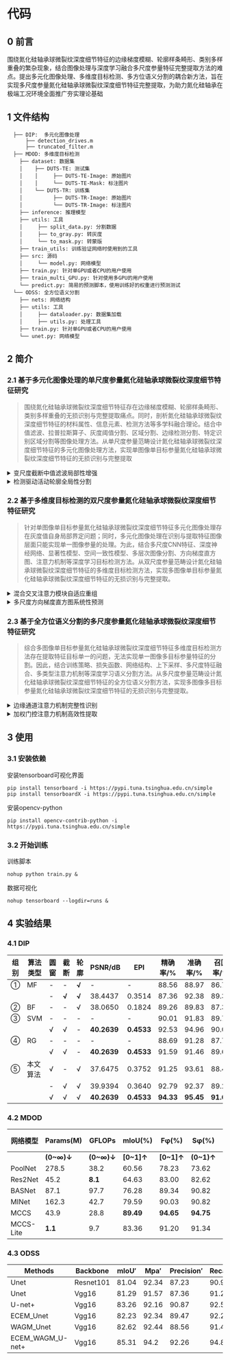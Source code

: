 # 代码

## 0 前言

围绕氮化硅轴承球微裂纹深度细节特征的边缘梯度模糊、轮廓样条畸形、类别多样重叠的繁杂现象，结合图像处理与深度学习融合多尺度参量特征完整提取方法的难点。提出多元化图像处理、多维度目标检测、多方位语义分割的耦合新方法，旨在实现多尺度参量氮化硅轴承球微裂纹深度细节特征完整提取，为助力氮化硅轴承在极端工况环境全面推广夯实理论基础

## 1 文件结构

```
  ├── DIP:  多元化图像处理
      ├── detection_drives.m
      ├── truncated_filter.m
  ├── MDOD: 多维度目标检测
    ├── dataset: 数据集
    │    ├── DUTS-TE: 测试集
    │    │     ├── DUTS-TE-Image: 原始图片
    │    │     └── DUTS-TE-Mask: 标注图片
    │    └── DUTS-TR: 训练集
    │          ├── DUTS-TR-Image: 原始图片
    │          └── DUTS-TR-Image: 标注图片
    ├── inference: 推理模型
    ├── utils: 工具
    │     ├── split_data.py: 分割数据
    │     ├── to_gray.py: 转灰度
    │     └── to_mask.py: 转蒙版
    ├── train_utils: 训练验证网络时使用到的工具
    ├── src: 源码
    │     └── model.py: 网络模型
    ├── train.py: 针对单GPU或者CPU的用户使用
    ├── train_multi_GPU.py: 针对使用多GPU的用户使用
    └── predict.py: 简易的预测脚本，使用训练好的权重进行预测测试
  └── ODSS: 全方位语义分割
    ├── nets: 网络结构
    ├── utils: 工具
    │     ├── dataloader.py: 数据集加载
    │     ├── utils.py: 处理工具
    ├── train.py: 针对单GPU或者CPU的用户使用
    └── unet.py: 网络模型
```

## 2 简介

### 2.1 基于多元化图像处理的单尺度参量氮化硅轴承球微裂纹深度细节特征研究

> 围绕氮化硅轴承球微裂纹深度细节特征存在边缘梯度模糊、轮廓样条畸形、类别多样重叠的无损识别与完整提取痛点。同时，剖析氮化硅轴承球微裂纹深度细节特征的材料属性、信息元素、检测方法等多学科融合理论。结合中值滤波、拉普拉斯算子、灰度阈值分割、区域分割、边缘检测分割、特定识别区域分割等图像处理方法。从单尺度参量范畴设计氮化硅轴承球微裂纹深度细节特征的多元化图像处理方法，实现单图像单目标参量氮化硅轴承球微裂纹深度细节特征的无损识别与完整提取

<details><summary>变尺度截断中值滤波局部性增强</summary>
首先，单图像单目标参量微裂纹深度细节特征图像的信号全覆盖半径边界扩展过程，保证边缘梯度模糊、轮廓样条畸形、类别多样重叠均在信号范围内，防止数据缺失产生边界效应。其次，信号全覆盖表征图像局部曲率拟合，通过二阶导数核估算每个像素包含区域的曲率，实现每个像素点包含区域的轮廓量化。再次，轮廓量化后表征图像圆形窗口自适应处理，优化Sigmoid函数进行曲率标准化，根据曲率动态调整每个像素滤波窗口获取局部窗口。最后，局部窗口表征图像阈值截断剔除，通过剔除局部窗口非零元素，比较当前像素与中值之间的阈值差异，结合阈值界限实现消噪与平滑图像细节的自适应平衡，实现单图像单目标参量微裂纹深度细节特征图像的局部性增强效果。
</details>
<details><summary>检测驱动活动轮廓全局性分割</summary>
率先，单图像单目标参量微裂纹深度细节特征图像边缘信号连通带宽边缘识别，通过连通组件分析以扫描二值化图像，并对每个独立连通区域进行标记，利用不同颜色线条区分各个组件。然后，遍历每个搜寻连通组件，比对连通区域与既定面积阈值，识别并保留符合条件的标定区域以更新布尔索引，同时剔除噪声和无关信号，直到遍历结束更新BWf以作为下一步迭代初始ROI，实现单图像单目标参量微裂纹深度细节特征图像轮廓线分割。再后，构建能量函数指导轮廓逐渐趋于平滑，在迭代过程轮廓位置按能量最小化原则不断优化调整，直至变化量降至设定阈值以下，形成紧贴目标边缘轮廓，并将其作为单图像单目标参量氮化硅轴承球微裂纹深度细节特征图像分割的结果输出。最后，通过形态学膨胀操作补充轮廓内部的小裂隙，并连接邻近的裂痕片断，确保整体单图像单目标参量氮化硅轴承球微裂纹深度细节特征图像连贯性。
</details>

### 2.2 基于多维度目标检测的双尺度参量氮化硅轴承球微裂纹深度细节特征研究

> 针对单图像单目标参量氮化硅轴承球微裂纹深度细节特征多元化图像处理存在灰度值自身局部界定问题；同时，多元化图像处理在识别与提取特征图像层面只能实现单一图像参量的处理。为此，结合多尺度CNN特征、深度神经网络、显著性模型、空间一致性模型、多层次图像分割、方向梯度直方图、注意力机制等深度学习目标检测方法。从双尺度参量范畴设计氮化硅轴承球微裂纹深度细节特征的多维度目标检测方法，实现多图像单目标参量氮化硅轴承球微裂纹深度细节特征的无损识别与完整提取。

<details><summary>混合交叉注意力模块自适应重组</summary>
起初，多图像单目标参量微裂纹深度细节特征图像局部放大及色彩映射，同时借助与非运算获取概率预测图与真实标注特征之间的误差，分析微裂纹深度细节特征类膨胀现象。另外，多尺度特征块嵌入向量融合，利用多尺度特征块嵌入层将不同尺度的卷积核解码为嵌入向量阵列，通过多尺度嵌入向量融合模块聚集，以实现特征图像在相同特征级别目标定位和高语义特征的融合。再者，构建混合交叉注意力模块，对嵌入向量进行归一化处理均衡数据差异，串联标记所有嵌入向量沿通道创建相关的键值，通过Softmax函数对矩阵值加权将深度卷积投影于交叉注意力模块，实现传递信息至DCA模块顺序输出。最后，神经网络推理预测结果与真实标注之间的差异性，通过与非运算计算得到预测结果与真实标注的特征误差，对微裂纹深度细节特征主体部分局部放大，判断多图像单目标参量微裂纹深度细节特征的类膨胀现象改善情况。
</details>
<details><summary>多尺度方向梯度直方图系统性预测</summary>
最初，多图像单目标参量微裂纹深度细节特征图像嵌入基准网络(U2-Net)进行自适应推理，借助叠加合成方式将预测结果与真实标注特征对比分析，实现微裂纹深度细节特征整体初步识别。后者，为直观展示微裂纹深度细节特征缺失现象，选取差异性灰度阈值对原始特征图像进行灰度映射，剖析微裂纹深度细节特征缺失规律。再后，构建多尺度方向梯度直方图，利用伽马矫正对输入特征图像非线性细节增强，将特征划分为多个固定窗口并计算其X/Y方向的方向梯度，统计方向梯度叠加数值绘制方向梯度直方图。最后，微裂纹深度细节特征神经网络预测，将特征描述符几何中心相连预测轮廓并作为辅助任务伪标签，经过基准网络(+HOG)进行二次训练实现结果预测。
</details>

### 2.3 基于全方位语义分割的多尺度参量氮化硅轴承球微裂纹深度细节特征研究

> 综合多图像单目标参量氮化硅轴承球微裂纹深度细节特征多维度目标检测方法存在提取特征目标单一的问题，无法实现单一图像多目标参量特征的分割。因此，结合训练策略、损失函数、网络结构、上下采样、多尺度特征融合、多类型注意力机制等深度学习语义分割方法。从多尺度参量范畴设计氮化硅轴承球微裂纹深度细节特征的全方位语义分割方法，实现多图像多目标参量氮化硅轴承球微裂纹深度细节特征的无损识别与完整提取。

<details><summary>边缘通道注意力机制完整性识别</summary>
开始，多图像多目标参量微裂纹深度细节特征数据集特征分析，沿斜向、水平和垂直剖面的数值梯度变化对比特征差异性，解析点-线-面微裂纹深度细节特征的显著性与完整性语义信息。第二，提取点-线-面微裂纹深度细节特征数据集特征易混淆的语义信息，剖析特征图像的背景与目标特征之间的相似语义信息的内在差别，为设计时效性、准确性、融合性的边缘通道注意力机制奠定前期基础。其三，为了实现特征图像语义信息完整、清晰还原微裂纹深度细节特征信号，对首次提取的微裂纹深度细节特征上采样全局信息与未采样细节信息输入双卷积模块，分别获得特征图像的深层信息和浅层信息。最后，将浅层信息下采样为细节信息，再将细节信息与深层信息融合，通过加权计算获取注意力增强的特征信息，从而实现多图像多目标参量微裂纹深度细节特征清晰和饱满的语义信息。
</details>
<details><summary>加权门控注意力机制高效性提取</summary>
起首，多图像多目标参量微裂纹深度细节特征残差结构特征图像深层信息提取，通过上采样降低通道数且利用维度不变卷积特征提取，激活函数调整特征信息增强特征的表达能力。接着，为了在同层融合保留充分的特征图像语义信息，将深层信息与浅层信息同时输入模型初步融合，利用加权方法与浅层信息融合，强化同层内的特征图像信息。再三，比较ReLU、Sigmoid和H-Swish三种激活函数的数据曲线，通过不同激活函数对数据整形作用，调整特征图像的阈值范围实现特征信号区分。最后，同层下采样信息与合成信息融合输出权重，与同层下采样信息相结合，提高输出信息的信息丰度，实现同层内多图像多目标参量微裂纹深度细节特征的高效提取。
</details>

## 3 使用

### 3.1 安装依赖

安装tensorboard可视化界面
```
pip install tensorboard -i https://pypi.tuna.tsinghua.edu.cn/simple
pip install tensorboardX -i https://pypi.tuna.tsinghua.edu.cn/simple
```
安装opencv-python
```
pip install opencv-contrib-python -i https://pypi.tuna.tsinghua.edu.cn/simple
```
### 3.2 开始训练

训练脚本
```
nohup python train.py &
```
数据可视化
```
nohup tensorboard --logdir=runs &
```

## 4 实验结果
### 4.1 DIP

| 组别 | 算法  类型 | 圆窗 | 截断  | 轮廓  | PSNR/dB     | EPI        | 精确率/%  | 准确率/%  | 召回率/%  |
| ---- | ---------- | ---- | ----- | ----- | ----------- | ---------- | --------- | --------- | --------- |
| ①    | MF         | -    | -     | **√** | -           | -          | 88.56     | 88.97     | 86.76     |
|      |            | -    | **√** | **√** | 38.4437     | 0.3514     | 87.36     | 92.38     | 89.39     |
| ②    | BF         | -    | -     | √     | 38.0650     | 0.1824     | 89.26     | 89.83     | 87.32     |
| ③    | SVM        | -    | -     | -     | -           | -          | 90.01     | 91.83     | 89.74     |
|      |            | √    | √     | -     | **40.2639** | **0.4533** | 92.53     | 94.96     | 90.01     |
| ④    | RG         | -    | -     | -     | -           | -          | 88.69     | 91.28     | 87.70     |
|      |            | √    | √     | -     | **40.2639** | **0.4533** | 91.59     | 91.46     | 89.62     |
| ⑤    | 本文  算法 | √    | -     | √     | 37.6475     | 0.3752     | 91.25     | 93.61     | 88.46     |
|      |            | -    | √     | √     | 39.9394     | 0.3640     | 92.79     | 92.37     | 89.25     |
|      |            | √    | √     | √     | **40.2639** | **0.4533** | **94.33** | **95.45** | **91.69** |

### 4.2 MDOD

| **网络模型** | **Params(M)** | **GFLOPs** | **mIoU**(%) | **Fφ(%)**  | **Sφ(%)**  | **Eφ(%)**  | **AUC（%)**  | **M（10-3)** |
| ------------ | ------------- | ---------- | ----------- | ---------- | ---------- | ---------- | ------------ | ------------ |
|              | **(0~∞)↓**    | **(0~∞)↓** | **[0~1]↑**  | **[0~1]↑** | **(0~1)↑** | **(0~1)↑** | **(0.5~1)↑** | **(0~∞)↓**   |
| PoolNet      | 278.5         | 38.2       | 60.56       | 78.23      | 73.62      | 84.19      | 77.84        | 31           |
| Res2Net      | 45.2          | **8.1**    | 64.63       | 83.00      | 82.62      | 90.92      | 84.28        | 13           |
| BASNet       | 87.1          | 97.7       | 76.28       | 89.34      | 90.82      | 97.05      | **98.77**    | 10           |
| MINet        | 162.3         | 42.7       | 79.59       | 90.03      | 90.82      | 97.63      | 98.29        | 9            |
| MCCS         | 43.9          | 28.8       | **89.49**   | **94.65**  | **94.75**  | **98.95**  | 96.69        | **4**        |
| MCCS-Lite    | **1.1**       | 9.7        | 83.36       | 91.20      | 91.34      | 97.76      | 94.76        | 7            |

### 4.3 ODSS

| Methods          | Backbone  | mIoU′ | Mpa′ | Precision′ | Recall′ |
| ---------------- | --------- | ------ | ------ | ---------- | ------- |
| Unet             | Resnet101 | 81.04  | 92.34  | 87.23      | 90.97   |
| Unet             | Vgg16     | 81.29  | 91.57  | 87.36      | 91.26   |
| U-net+           | Vgg16     | 83.26  | 92.16  | 90.87      | 92.54   |
| ECEM_Unet        | Vgg16     | 82.23  | 92.34  | 89.47      | 92.2    |
| WAGM_Unet        | Vgg16     | 82.62  | 92.44  | 88.56      | 91.48   |
| ECEM_WAGM_U-net+ | Vgg16     | 85.31  | 94.2   | 92.26      | 94.8    |
